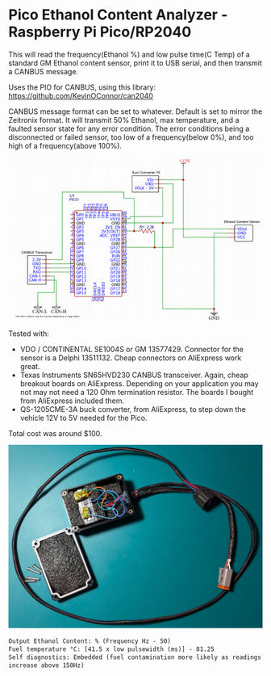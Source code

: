 # Pico Ethanol Content Analyzer - Raspberry Pi Pico/RP2040

This will read the frequency(Ethanol %) and low pulse time(C Temp) of a standard GM Ethanol content sensor, print it to USB serial, and then transmit a CANBUS message.

Uses the PIO for CANBUS, using this library: https://github.com/KevinOConnor/can2040

CANBUS message format can be set to whatever. Default is set to mirror the Zeitronix format. It will transmit 50% Ethanol, max temperature, and a faulted sensor state for any error condition. The error conditions being a disconnected or failed sensor, too low of a frequency(below 0%), and too high of a frequency(above 100%).

![Wiring Diagram.png](https://github.com/Sixline/PicoECA/blob/31fcc2172cd30a571ddddda284e793472f792b68/Wiring%20Diagram.png)

Tested with:
* VDO / CONTINENTAL SE1004S or GM 13577429. Connector for the sensor is a Delphi 13511132. Cheap connectors on AliExpress work great.
* Texas Instruments SN65HVD230 CANBUS transceiver. Again, cheap breakout boards on AliExpress. Depending on your application you may not may not need a 120 Ohm termination resistor. The boards I bought from AliExpress included them.
* QS-1205CME-3A buck converter, from AliExpress, to step down the vehicle 12V to 5V needed for the Pico.

Total cost was around $100.

![Completed Module.png](https://github.com/Sixline/PicoECA/blob/31fcc2172cd30a571ddddda284e793472f792b68/Completed%20Module.png)

```
Output Ethanol Content: % (Frequency Hz - 50)
Fuel temperature °C: [41.5 x low pulsewidth (ms)] - 81.25
Self diagnostics: Embedded (fuel contamination more likely as readings increase above 150Hz)
```
